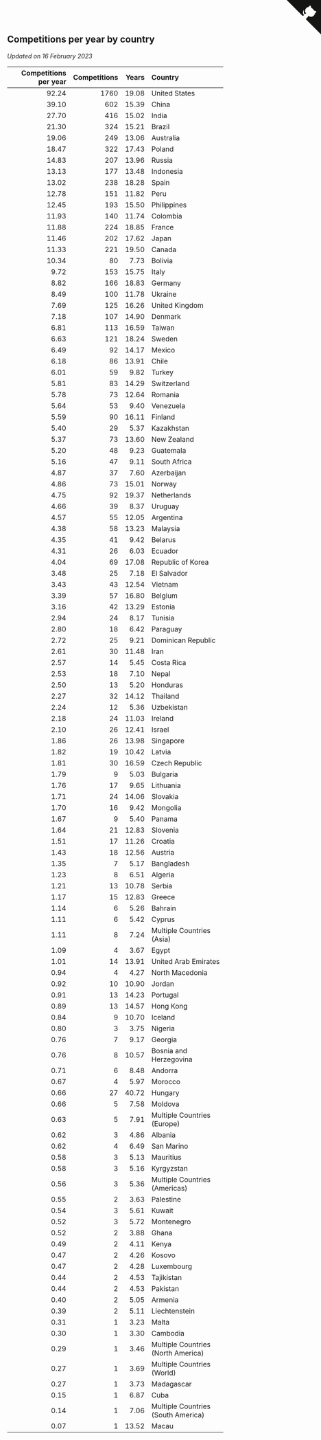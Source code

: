 ## Competitions per year by country

*Updated on 16 February 2023*

| Competitions per year | Competitions | Years | Country |
| ---: | ---: | ---: | :--- |
| 92.24 | 1760 | 19.08 | United States |
| 39.10 | 602 | 15.39 | China |
| 27.70 | 416 | 15.02 | India |
| 21.30 | 324 | 15.21 | Brazil |
| 19.06 | 249 | 13.06 | Australia |
| 18.47 | 322 | 17.43 | Poland |
| 14.83 | 207 | 13.96 | Russia |
| 13.13 | 177 | 13.48 | Indonesia |
| 13.02 | 238 | 18.28 | Spain |
| 12.78 | 151 | 11.82 | Peru |
| 12.45 | 193 | 15.50 | Philippines |
| 11.93 | 140 | 11.74 | Colombia |
| 11.88 | 224 | 18.85 | France |
| 11.46 | 202 | 17.62 | Japan |
| 11.33 | 221 | 19.50 | Canada |
| 10.34 | 80 | 7.73 | Bolivia |
| 9.72 | 153 | 15.75 | Italy |
| 8.82 | 166 | 18.83 | Germany |
| 8.49 | 100 | 11.78 | Ukraine |
| 7.69 | 125 | 16.26 | United Kingdom |
| 7.18 | 107 | 14.90 | Denmark |
| 6.81 | 113 | 16.59 | Taiwan |
| 6.63 | 121 | 18.24 | Sweden |
| 6.49 | 92 | 14.17 | Mexico |
| 6.18 | 86 | 13.91 | Chile |
| 6.01 | 59 | 9.82 | Turkey |
| 5.81 | 83 | 14.29 | Switzerland |
| 5.78 | 73 | 12.64 | Romania |
| 5.64 | 53 | 9.40 | Venezuela |
| 5.59 | 90 | 16.11 | Finland |
| 5.40 | 29 | 5.37 | Kazakhstan |
| 5.37 | 73 | 13.60 | New Zealand |
| 5.20 | 48 | 9.23 | Guatemala |
| 5.16 | 47 | 9.11 | South Africa |
| 4.87 | 37 | 7.60 | Azerbaijan |
| 4.86 | 73 | 15.01 | Norway |
| 4.75 | 92 | 19.37 | Netherlands |
| 4.66 | 39 | 8.37 | Uruguay |
| 4.57 | 55 | 12.05 | Argentina |
| 4.38 | 58 | 13.23 | Malaysia |
| 4.35 | 41 | 9.42 | Belarus |
| 4.31 | 26 | 6.03 | Ecuador |
| 4.04 | 69 | 17.08 | Republic of Korea |
| 3.48 | 25 | 7.18 | El Salvador |
| 3.43 | 43 | 12.54 | Vietnam |
| 3.39 | 57 | 16.80 | Belgium |
| 3.16 | 42 | 13.29 | Estonia |
| 2.94 | 24 | 8.17 | Tunisia |
| 2.80 | 18 | 6.42 | Paraguay |
| 2.72 | 25 | 9.21 | Dominican Republic |
| 2.61 | 30 | 11.48 | Iran |
| 2.57 | 14 | 5.45 | Costa Rica |
| 2.53 | 18 | 7.10 | Nepal |
| 2.50 | 13 | 5.20 | Honduras |
| 2.27 | 32 | 14.12 | Thailand |
| 2.24 | 12 | 5.36 | Uzbekistan |
| 2.18 | 24 | 11.03 | Ireland |
| 2.10 | 26 | 12.41 | Israel |
| 1.86 | 26 | 13.98 | Singapore |
| 1.82 | 19 | 10.42 | Latvia |
| 1.81 | 30 | 16.59 | Czech Republic |
| 1.79 | 9 | 5.03 | Bulgaria |
| 1.76 | 17 | 9.65 | Lithuania |
| 1.71 | 24 | 14.06 | Slovakia |
| 1.70 | 16 | 9.42 | Mongolia |
| 1.67 | 9 | 5.40 | Panama |
| 1.64 | 21 | 12.83 | Slovenia |
| 1.51 | 17 | 11.26 | Croatia |
| 1.43 | 18 | 12.56 | Austria |
| 1.35 | 7 | 5.17 | Bangladesh |
| 1.23 | 8 | 6.51 | Algeria |
| 1.21 | 13 | 10.78 | Serbia |
| 1.17 | 15 | 12.83 | Greece |
| 1.14 | 6 | 5.26 | Bahrain |
| 1.11 | 6 | 5.42 | Cyprus |
| 1.11 | 8 | 7.24 | Multiple Countries (Asia) |
| 1.09 | 4 | 3.67 | Egypt |
| 1.01 | 14 | 13.91 | United Arab Emirates |
| 0.94 | 4 | 4.27 | North Macedonia |
| 0.92 | 10 | 10.90 | Jordan |
| 0.91 | 13 | 14.23 | Portugal |
| 0.89 | 13 | 14.57 | Hong Kong |
| 0.84 | 9 | 10.70 | Iceland |
| 0.80 | 3 | 3.75 | Nigeria |
| 0.76 | 7 | 9.17 | Georgia |
| 0.76 | 8 | 10.57 | Bosnia and Herzegovina |
| 0.71 | 6 | 8.48 | Andorra |
| 0.67 | 4 | 5.97 | Morocco |
| 0.66 | 27 | 40.72 | Hungary |
| 0.66 | 5 | 7.58 | Moldova |
| 0.63 | 5 | 7.91 | Multiple Countries (Europe) |
| 0.62 | 3 | 4.86 | Albania |
| 0.62 | 4 | 6.49 | San Marino |
| 0.58 | 3 | 5.13 | Mauritius |
| 0.58 | 3 | 5.16 | Kyrgyzstan |
| 0.56 | 3 | 5.36 | Multiple Countries (Americas) |
| 0.55 | 2 | 3.63 | Palestine |
| 0.54 | 3 | 5.61 | Kuwait |
| 0.52 | 3 | 5.72 | Montenegro |
| 0.52 | 2 | 3.88 | Ghana |
| 0.49 | 2 | 4.11 | Kenya |
| 0.47 | 2 | 4.26 | Kosovo |
| 0.47 | 2 | 4.28 | Luxembourg |
| 0.44 | 2 | 4.53 | Tajikistan |
| 0.44 | 2 | 4.53 | Pakistan |
| 0.40 | 2 | 5.05 | Armenia |
| 0.39 | 2 | 5.11 | Liechtenstein |
| 0.31 | 1 | 3.23 | Malta |
| 0.30 | 1 | 3.30 | Cambodia |
| 0.29 | 1 | 3.46 | Multiple Countries (North America) |
| 0.27 | 1 | 3.69 | Multiple Countries (World) |
| 0.27 | 1 | 3.73 | Madagascar |
| 0.15 | 1 | 6.87 | Cuba |
| 0.14 | 1 | 7.06 | Multiple Countries (South America) |
| 0.07 | 1 | 13.52 | Macau |


<a href="https://github.com/JustinTimeCuber/wca_statistics" class="github-corner" aria-label="View source on Github"><svg width="80" height="80" viewBox="0 0 250 250" style="fill:#151513; color:#fff; position: absolute; top: 0; border: 0; right: 0;" aria-hidden="true"><path d="M0,0 L115,115 L130,115 L142,142 L250,250 L250,0 Z"></path><path d="M128.3,109.0 C113.8,99.7 119.0,89.6 119.0,89.6 C122.0,82.7 120.5,78.6 120.5,78.6 C119.2,72.0 123.4,76.3 123.4,76.3 C127.3,80.9 125.5,87.3 125.5,87.3 C122.9,97.6 130.6,101.9 134.4,103.2" fill="currentColor" style="transform-origin: 130px 106px;" class="octo-arm"></path><path d="M115.0,115.0 C114.9,115.1 118.7,116.5 119.8,115.4 L133.7,101.6 C136.9,99.2 139.9,98.4 142.2,98.6 C133.8,88.0 127.5,74.4 143.8,58.0 C148.5,53.4 154.0,51.2 159.7,51.0 C160.3,49.4 163.2,43.6 171.4,40.1 C171.4,40.1 176.1,42.5 178.8,56.2 C183.1,58.6 187.2,61.8 190.9,65.4 C194.5,69.0 197.7,73.2 200.1,77.6 C213.8,80.2 216.3,84.9 216.3,84.9 C212.7,93.1 206.9,96.0 205.4,96.6 C205.1,102.4 203.0,107.8 198.3,112.5 C181.9,128.9 168.3,122.5 157.7,114.1 C157.9,116.9 156.7,120.9 152.7,124.9 L141.0,136.5 C139.8,137.7 141.6,141.9 141.8,141.8 Z" fill="currentColor" class="octo-body"></path></svg></a><style>.github-corner:hover .octo-arm{animation:octocat-wave 560ms ease-in-out}@keyframes octocat-wave{0%,100%{transform:rotate(0)}20%,60%{transform:rotate(-25deg)}40%,80%{transform:rotate(10deg)}}@media (max-width:500px){.github-corner:hover .octo-arm{animation:none}.github-corner .octo-arm{animation:octocat-wave 560ms ease-in-out}}</style>
